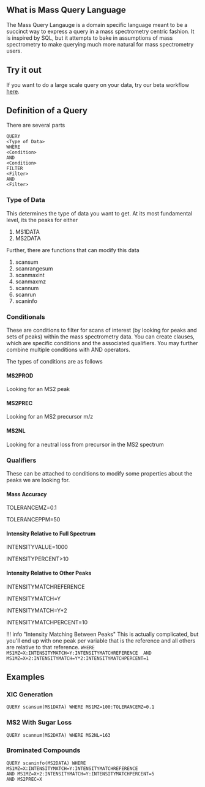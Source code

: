 

## What is Mass Query Language

The Mass Query Langauge is a domain specific language meant to be a succinct way to 
express a query in a mass spectrometry centric fashion. It is inspired by SQL, 
but it attempts to bake in assumptions of mass spectrometry to make querying much more
natural for mass spectrometry users. 

## Try it out

If you want to do a large scale query on your data, try our beta workflow [here](https://proteomics2.ucsd.edu/ProteoSAFe/index.jsp?params={%22workflow%22:%22MSQL%22,%22workflow_version%22:%22current%22}).

## Definition of a Query

There are several parts

```
QUERY
<Type of Data>
WHERE
<Condition>
AND
<Condition>
FILTER
<Filter>
AND
<Filter>
```

### Type of Data

This determines the type of data you want to get. At its most fundamental level, its the peaks
for either 

1. MS1DATA
1. MS2DATA

Further, there are functions that can modify this data

1. scansum
1. scanrangesum
1. scanmaxint
1. scanmaxmz
1. scannum
1. scanrun
1. scaninfo

### Conditionals

These are conditions to filter for scans of interest (by looking for peaks and sets of peaks) within the mass spectrometry data. You can create clauses, 
which are specific conditions and the associated qualifiers. You may further combine multiple conditions with AND operators. 

The types of conditions are as follows

#### MS2PROD

Looking for an MS2 peak

#### MS2PREC

Looking for an MS2 precursor m/z

#### MS2NL

Looking for a neutral loss from precursor in the MS2 spectrum

### Qualifiers

These can be attached to conditions to modify some properties about the peaks we are looking for. 

#### Mass Accuracy

TOLERANCEMZ=0.1

TOLERANCEPPM=50

#### Intensity Relative to Full Spectrum

INTENSITYVALUE=1000

INTENSITYPERCENT>10

#### Intensity Relative to Other Peaks

INTENSITYMATCHREFERENCE

INTENSITYMATCH=Y

INTENSITYMATCH=Y*2

INTENSITYMATCHPERCENT=10

!!! info "Intensity Matching Between Peaks"
    This is actually complicated, but you'll end up with one peak per variable that is the reference
    and all others are relative to that reference. 
    ```
    WHERE 
    MS1MZ=X:INTENSITYMATCH=Y:INTENSITYMATCHREFERENCE 
    AND 
    MS1MZ=X+2:INTENSITYMATCH=Y*2:INTENSITYMATCHPERCENT=1 
    ```

## Examples

### XIC Generation

```
QUERY scansum(MS1DATA) WHERE MS1MZ=100:TOLERANCEMZ=0.1
```

### MS2 With Sugar Loss

```
QUERY scannum(MS2DATA) WHERE MS2NL=163
```

### Brominated Compounds

```
QUERY scaninfo(MS2DATA) WHERE 
MS1MZ=X:INTENSITYMATCH=Y:INTENSITYMATCHREFERENCE 
AND MS1MZ=X+2:INTENSITYMATCH=Y:INTENSITYMATCHPERCENT=5
AND MS2PREC=X
```
